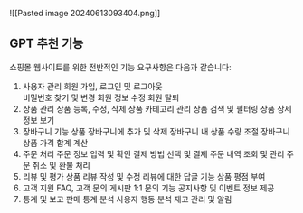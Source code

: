 ![[Pasted image 20240613093404.png]]


## GPT 추천 기능
쇼핑몰 웹사이트를 위한 전반적인 기능 요구사항은 다음과 같습니다:
1. 사용자 관리
	회원 가입, 로그인 및 로그아웃   
	비밀번호 찾기 및 변경
	회원 정보 수정
	회원 탈퇴
2. 상품 관리
	상품 등록, 수정, 삭제
	상품 카테고리 관리
	상품 검색 및 필터링
	상품 상세 정보 보기
3. 장바구니 기능
	상품 장바구니에 추가 및 삭제
	장바구니 내 상품 수량 조절
	장바구니 상품 가격 합계 계산
4. 주문 처리
	주문 정보 입력 및 확인
	결제 방법 선택 및 결제
	주문 내역 조회 및 관리
	주문 취소 및 환불 처리
5. 리뷰 및 평가
	상품 리뷰 작성 및 수정
	리뷰에 대한 답글 기능
	상품 평점 부여
6. 고객 지원
	FAQ, 고객 문의 게시판
	1:1 문의 기능
	공지사항 및 이벤트 정보 제공
7. 통계 및 보고
	판매 통계 분석
	사용자 행동 분석
	재고 관리 및 알림


